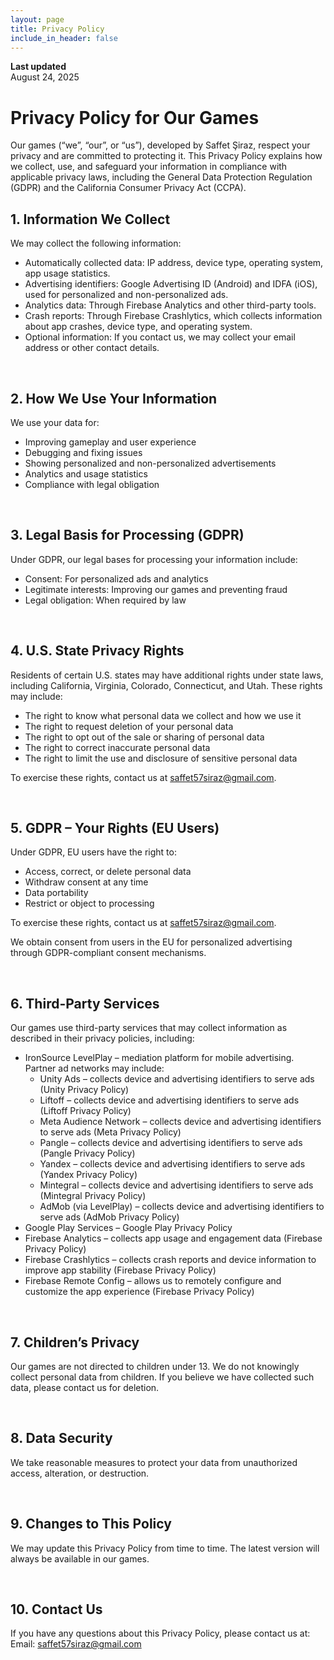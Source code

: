 ```yaml
---
layout: page
title: Privacy Policy
include_in_header: false
---
```


**Last updated**  
August 24, 2025

# Privacy Policy for Our Games
Our games (“we”, “our”, or “us”), developed by Saffet Şiraz, respect your privacy and are committed to protecting it. This Privacy Policy explains how we collect, use, and safeguard your information in compliance with applicable privacy laws, including the General Data Protection Regulation (GDPR) and the California Consumer Privacy Act (CCPA).

## 1. Information We Collect
We may collect the following information:

- Automatically collected data: IP address, device type, operating system, app usage statistics.
- Advertising identifiers: Google Advertising ID (Android) and IDFA (iOS), used for personalized and non-personalized ads.
- Analytics data: Through Firebase Analytics and other third-party tools.
- Crash reports: Through Firebase Crashlytics, which collects information about app crashes, device type, and operating system.
- Optional information: If you contact us, we may collect your email address or other contact details.

<br>

## 2. How We Use Your Information
We use your data for:

- Improving gameplay and user experience
- Debugging and fixing issues
- Showing personalized and non-personalized advertisements
- Analytics and usage statistics
- Compliance with legal obligation

<br>

## 3. Legal Basis for Processing (GDPR)
Under GDPR, our legal bases for processing your information include:

- Consent: For personalized ads and analytics
- Legitimate interests: Improving our games and preventing fraud
- Legal obligation: When required by law

<br>

## 4. U.S. State Privacy Rights
Residents of certain U.S. states may have additional rights under state laws, including California, Virginia, Colorado, Connecticut, and Utah. These rights may include:

- The right to know what personal data we collect and how we use it
- The right to request deletion of your personal data
- The right to opt out of the sale or sharing of personal data
- The right to correct inaccurate personal data
- The right to limit the use and disclosure of sensitive personal data

To exercise these rights, contact us at saffet57siraz@gmail.com.

<br>

## 5. GDPR – Your Rights (EU Users)
Under GDPR, EU users have the right to:

- Access, correct, or delete personal data
- Withdraw consent at any time
- Data portability
- Restrict or object to processing

To exercise these rights, contact us at saffet57siraz@gmail.com.

We obtain consent from users in the EU for personalized advertising through GDPR-compliant consent mechanisms.

<br>

## 6. Third-Party Services
Our games use third-party services that may collect information as described in their privacy policies, including:

- IronSource LevelPlay – mediation platform for mobile advertising. Partner ad networks may include:
    - Unity Ads – collects device and advertising identifiers to serve ads (Unity Privacy Policy)
    - Liftoff – collects device and advertising identifiers to serve ads (Liftoff Privacy Policy)
    - Meta Audience Network – collects device and advertising identifiers to serve ads (Meta Privacy Policy)
    - Pangle – collects device and advertising identifiers to serve ads (Pangle Privacy Policy)
    - Yandex – collects device and advertising identifiers to serve ads (Yandex Privacy Policy)
    - Mintegral – collects device and advertising identifiers to serve ads (Mintegral Privacy Policy)
    - AdMob (via LevelPlay) – collects device and advertising identifiers to serve ads (AdMob Privacy Policy)
- Google Play Services – Google Play Privacy Policy
- Firebase Analytics – collects app usage and engagement data (Firebase Privacy Policy)
- Firebase Crashlytics – collects crash reports and device information to improve app stability (Firebase Privacy Policy)
- Firebase Remote Config – allows us to remotely configure and customize the app experience (Firebase Privacy Policy)


<br>

## 7. Children’s Privacy
Our games are not directed to children under 13. We do not knowingly collect personal data from children. If you believe we have collected such data, please contact us for deletion.

<br>

## 8. Data Security
We take reasonable measures to protect your data from unauthorized access, alteration, or destruction.

<br>

## 9. Changes to This Policy
We may update this Privacy Policy from time to time. The latest version will always be available in our games.

<br>

## 10. Contact Us
If you have any questions about this Privacy Policy, please contact us at:
Email: saffet57siraz@gmail.com
